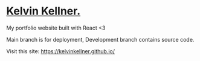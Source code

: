 # [Kelvin Kellner.](kelvinkellner.github.io)

My portfolio website built with React &lt;3

Main branch is for deployment, Development branch contains source code.

Visit this site: https://kelvinkellner.github.io/
